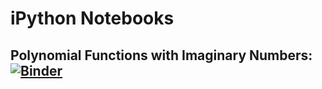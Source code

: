 # iPython Notebooks

## Polynomial Functions with Imaginary Numbers: [![Binder](https://mybinder.org/badge.svg)](https://mybinder.org/v2/gh/tiggerntatie/ipython-notebooks/master?filepath=Advanced%20Math%2FPolynomial%20Functions%20with%20Imaginary%20Numbers.ipynb)
